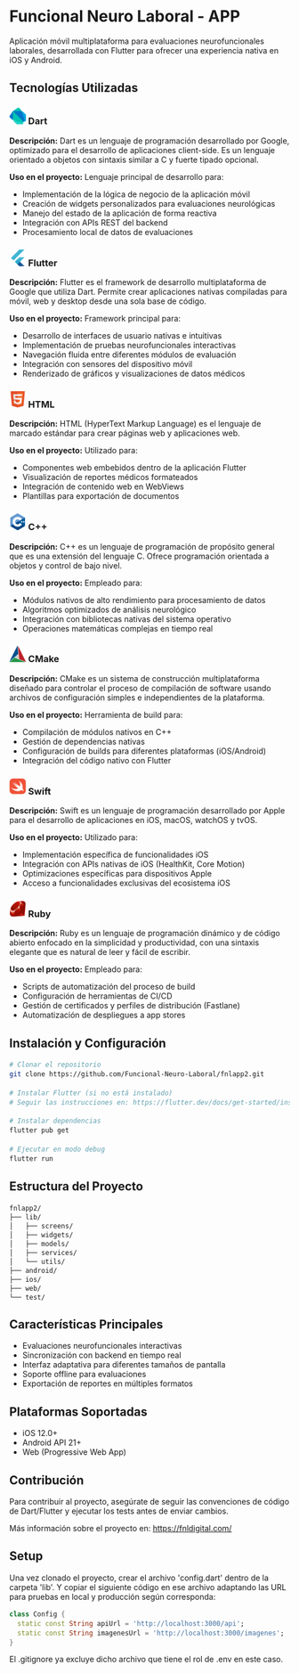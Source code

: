 # Funcional Neuro Laboral - APP

Aplicación móvil multiplataforma para evaluaciones neurofuncionales laborales, desarrollada con Flutter para ofrecer una experiencia nativa en iOS y Android.

## Tecnologías Utilizadas

### <img src="https://raw.githubusercontent.com/devicons/devicon/master/icons/dart/dart-original.svg" alt="Dart" width="30" height="30"/> Dart
**Descripción:** Dart es un lenguaje de programación desarrollado por Google, optimizado para el desarrollo de aplicaciones client-side. Es un lenguaje orientado a objetos con sintaxis similar a C y fuerte tipado opcional.

**Uso en el proyecto:** Lenguaje principal de desarrollo para:
- Implementación de la lógica de negocio de la aplicación móvil
- Creación de widgets personalizados para evaluaciones neurológicas
- Manejo del estado de la aplicación de forma reactiva
- Integración con APIs REST del backend
- Procesamiento local de datos de evaluaciones

### <img src="https://raw.githubusercontent.com/devicons/devicon/master/icons/flutter/flutter-original.svg" alt="Flutter" width="30" height="30"/> Flutter
**Descripción:** Flutter es el framework de desarrollo multiplataforma de Google que utiliza Dart. Permite crear aplicaciones nativas compiladas para móvil, web y desktop desde una sola base de código.

**Uso en el proyecto:** Framework principal para:
- Desarrollo de interfaces de usuario nativas e intuitivas
- Implementación de pruebas neurofuncionales interactivas
- Navegación fluida entre diferentes módulos de evaluación
- Integración con sensores del dispositivo móvil
- Renderizado de gráficos y visualizaciones de datos médicos

### <img src="https://raw.githubusercontent.com/devicons/devicon/master/icons/html5/html5-original.svg" alt="HTML5" width="30" height="30"/> HTML
**Descripción:** HTML (HyperText Markup Language) es el lenguaje de marcado estándar para crear páginas web y aplicaciones web.

**Uso en el proyecto:** Utilizado para:
- Componentes web embebidos dentro de la aplicación Flutter
- Visualización de reportes médicos formateados
- Integración de contenido web en WebViews
- Plantillas para exportación de documentos

### <img src="https://raw.githubusercontent.com/devicons/devicon/master/icons/cplusplus/cplusplus-original.svg" alt="C++" width="30" height="30"/> C++
**Descripción:** C++ es un lenguaje de programación de propósito general que es una extensión del lenguaje C. Ofrece programación orientada a objetos y control de bajo nivel.

**Uso en el proyecto:** Empleado para:
- Módulos nativos de alto rendimiento para procesamiento de datos
- Algoritmos optimizados de análisis neurológico
- Integración con bibliotecas nativas del sistema operativo
- Operaciones matemáticas complejas en tiempo real

### <img src="https://raw.githubusercontent.com/devicons/devicon/master/icons/cmake/cmake-original.svg" alt="CMake" width="30" height="30"/> CMake
**Descripción:** CMake es un sistema de construcción multiplataforma diseñado para controlar el proceso de compilación de software usando archivos de configuración simples e independientes de la plataforma.

**Uso en el proyecto:** Herramienta de build para:
- Compilación de módulos nativos en C++
- Gestión de dependencias nativas
- Configuración de builds para diferentes plataformas (iOS/Android)
- Integración del código nativo con Flutter

### <img src="https://raw.githubusercontent.com/devicons/devicon/master/icons/swift/swift-original.svg" alt="Swift" width="30" height="30"/> Swift
**Descripción:** Swift es un lenguaje de programación desarrollado por Apple para el desarrollo de aplicaciones en iOS, macOS, watchOS y tvOS.

**Uso en el proyecto:** Utilizado para:
- Implementación específica de funcionalidades iOS
- Integración con APIs nativas de iOS (HealthKit, Core Motion)
- Optimizaciones específicas para dispositivos Apple
- Acceso a funcionalidades exclusivas del ecosistema iOS

### <img src="https://raw.githubusercontent.com/devicons/devicon/master/icons/ruby/ruby-original.svg" alt="Ruby" width="30" height="30"/> Ruby
**Descripción:** Ruby es un lenguaje de programación dinámico y de código abierto enfocado en la simplicidad y productividad, con una sintaxis elegante que es natural de leer y fácil de escribir.

**Uso en el proyecto:** Empleado para:
- Scripts de automatización del proceso de build
- Configuración de herramientas de CI/CD
- Gestión de certificados y perfiles de distribución (Fastlane)
- Automatización de despliegues a app stores

## Instalación y Configuración

```bash
# Clonar el repositorio
git clone https://github.com/Funcional-Neuro-Laboral/fnlapp2.git

# Instalar Flutter (si no está instalado)
# Seguir las instrucciones en: https://flutter.dev/docs/get-started/install

# Instalar dependencias
flutter pub get

# Ejecutar en modo debug
flutter run
```

## Estructura del Proyecto

```
fnlapp2/
├── lib/
│   ├── screens/
│   ├── widgets/
│   ├── models/
│   ├── services/
│   └── utils/
├── android/
├── ios/
├── web/
└── test/
```

## Características Principales

- Evaluaciones neurofuncionales interactivas
- Sincronización con backend en tiempo real
- Interfaz adaptativa para diferentes tamaños de pantalla
- Soporte offline para evaluaciones
- Exportación de reportes en múltiples formatos

## Plataformas Soportadas

- iOS 12.0+
- Android API 21+
- Web (Progressive Web App)

## Contribución

Para contribuir al proyecto, asegúrate de seguir las convenciones de código de Dart/Flutter y ejecutar los tests antes de enviar cambios.

Más información sobre el proyecto en: https://fnldigital.com/

## Setup

Una vez clonado el proyecto, crear el archivo 'config.dart' dentro de la carpeta 'lib'. Y copiar el siguiente código en ese archivo adaptando las URL para pruebas en local y producción según corresponda:
```dart
class Config {
  static const String apiUrl = 'http://localhost:3000/api';
  static const String imagenesUrl = 'http://localhost:3000/imagenes';
}
```

El .gitignore ya excluye dicho archivo que tiene el rol de .env en este caso.
